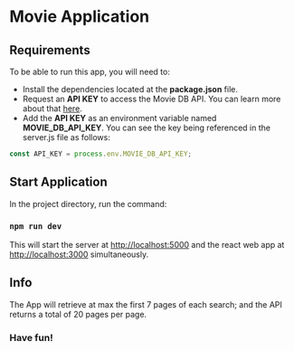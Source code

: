 # Movie Application

## Requirements

To be able to run this app, you will need to:

- Install the dependencies located at the **package.json** file.
- Request an **API KEY** to access the Movie DB API. You can learn more about that [here](https://developers.themoviedb.org/3/getting-started/introduction).
- Add the **API KEY** as an environment variable named **MOVIE_DB_API_KEY**. You can see the key being referenced in the server.js file as follows:

```javascript
const API_KEY = process.env.MOVIE_DB_API_KEY;
```

## Start Application

In the project directory, run the command:

### `npm run dev`

This will start the server at [http://localhost:5000](http://localhost:5000) and the react web app at [http://localhost:3000](http://localhost:3000) simultaneously.

## Info

The App will retrieve at max the first 7 pages of each search; and the API returns a total of 20 pages per page.

### Have fun!
